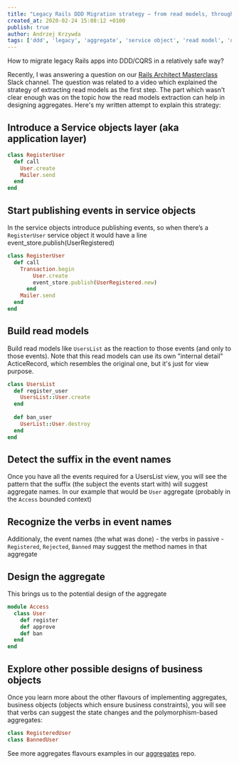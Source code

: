 ```yaml
---
title: "Legacy Rails DDD Migration strategy — from read models, through events to aggregates"
created_at: 2020-02-24 15:08:12 +0100
publish: true
author: Andrzej Krzywda
tags: ['ddd', 'legacy', 'aggregate', 'service object', 'read model', 'domain event']
---
```


How to migrate legacy Rails apps into DDD/CQRS in a relatively safe way?

<!-- more -->

Recently, I was answering a question on our [Rails Architect Masterclass](https://arkency.com/masterclass/) Slack channel. The question was related to a video which explained the strategy of extracting read models as the first step. The part which wasn't clear enough was on the topic how the read models extraction can help in designing aggregates. Here's my written attempt to explain this strategy:

## Introduce a Service objects layer (aka application layer)


```ruby
class RegisterUser
  def call
    User.create
    Mailer.send
  end
end 
```

## Start publishing events in service objects

In the service objects introduce publishing events, so when there’s a `RegisterUser` service object it would have a line event_store.publish(UserRegistered)

```ruby
class RegisterUser
  def call
    Transaction.begin
	    User.create
	    event_store.publish(UserRegistered.new)
	  end
    Mailer.send
  end
end 
```

## Build read models

Build read models like `UsersList` as the reaction to those events (and only to those events). Note that this read models can use its own "internal detail" ActiceRecord, which resembles the original one, but it's just for view purpose.

```ruby
class UsersList
  def register_user
    UsersList::User.create
  end
  
  def ban_user
    UserList::User.destroy
  end
end
```

## Detect the suffix in the event names

Once you have all the events required for a UsersList view, you will see the pattern that the suffix (the subject the events start with) will suggest aggregate names. In our example that would be `User` aggregate (probably in the `Access` bounded context)

## Recognize the verbs in event names

Additionaly, the event names (the what was done) - the  verbs in passive - `Registered`, `Rejected`, `Banned` may suggest the method names in that aggregate

## Design the aggregate

This brings us to the potential design of the aggregate

```ruby
module Access
  class User
    def register
    def approve
    def ban
  end
end
```

## Explore other possible designs of business objects

Once you learn more about the other flavours of implementing aggregates, business objects (objects which ensure business constraints), you will see that verbs can suggest the state changes and the polymorphism-based aggregates:

```ruby
class RegisteredUser
class BannedUser
```

See more aggregates flavours examples in our [aggregates](https://github.com/arkency/aggregates) repo.
